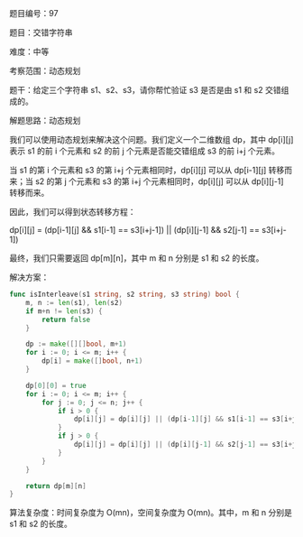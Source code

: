 题目编号：97

题目：交错字符串

难度：中等

考察范围：动态规划

题干：给定三个字符串 s1、s2、s3，请你帮忙验证 s3 是否是由 s1 和 s2 交错组成的。

解题思路：动态规划

我们可以使用动态规划来解决这个问题。我们定义一个二维数组 dp，其中 dp[i][j] 表示 s1 的前 i 个元素和 s2 的前 j 个元素是否能交错组成 s3 的前 i+j 个元素。

当 s1 的第 i 个元素和 s3 的第 i+j 个元素相同时，dp[i][j] 可以从 dp[i-1][j] 转移而来；当 s2 的第 j 个元素和 s3 的第 i+j 个元素相同时，dp[i][j] 可以从 dp[i][j-1] 转移而来。

因此，我们可以得到状态转移方程：

dp[i][j] = (dp[i-1][j] && s1[i-1] == s3[i+j-1]) || (dp[i][j-1] && s2[j-1] == s3[i+j-1])

最终，我们只需要返回 dp[m][n]，其中 m 和 n 分别是 s1 和 s2 的长度。

解决方案：

```go
func isInterleave(s1 string, s2 string, s3 string) bool {
    m, n := len(s1), len(s2)
    if m+n != len(s3) {
        return false
    }

    dp := make([][]bool, m+1)
    for i := 0; i <= m; i++ {
        dp[i] = make([]bool, n+1)
    }

    dp[0][0] = true
    for i := 0; i <= m; i++ {
        for j := 0; j <= n; j++ {
            if i > 0 {
                dp[i][j] = dp[i][j] || (dp[i-1][j] && s1[i-1] == s3[i+j-1])
            }
            if j > 0 {
                dp[i][j] = dp[i][j] || (dp[i][j-1] && s2[j-1] == s3[i+j-1])
            }
        }
    }

    return dp[m][n]
}
```

算法复杂度：时间复杂度为 O(mn)，空间复杂度为 O(mn)。其中，m 和 n 分别是 s1 和 s2 的长度。